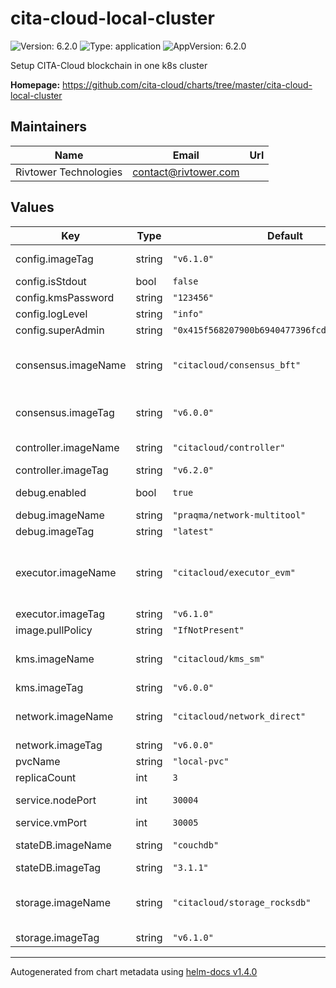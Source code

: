 # cita-cloud-local-cluster

![Version: 6.2.0](https://img.shields.io/badge/Version-6.2.0-informational?style=flat-square) ![Type: application](https://img.shields.io/badge/Type-application-informational?style=flat-square) ![AppVersion: 6.2.0](https://img.shields.io/badge/AppVersion-6.2.0-informational?style=flat-square)

Setup CITA-Cloud blockchain in one k8s cluster

**Homepage:** <https://github.com/cita-cloud/charts/tree/master/cita-cloud-local-cluster>

## Maintainers

| Name | Email | Url |
| ---- | ------ | --- |
| Rivtower Technologies | contact@rivtower.com |  |

## Values

| Key | Type | Default | Description |
|-----|------|---------|-------------|
| config.imageTag | string | `"v6.1.0"` | Image tag of cita-cloud-config container. |
| config.isStdout | bool | `false` | Is output log to stdout? |
| config.kmsPassword | string | `"123456"` | Password of kms. |
| config.logLevel | string | `"info"` | log level warn/info/debug/trace |
| config.superAdmin | string | `"0x415f568207900b6940477396fcd2c201efe49beb"` | Super admin account address. |
| consensus.imageName | string | `"citacloud/consensus_bft"` | docker image of consensus container. citacloud/consensus_raft or citacloud/consensus_bft |
| consensus.imageTag | string | `"v6.0.0"` | Image tag of consensus container, raft - v6.2.0, bft - v6.0.0 |
| controller.imageName | string | `"citacloud/controller"` | docker image of controller container. |
| controller.imageTag | string | `"v6.2.0"` | Image tag of controller container. |
| debug.enabled | bool | `true` | Is there a debug container in each pod? |
| debug.imageName | string | `"praqma/network-multitool"` | Image name of debug container. |
| debug.imageTag | string | `"latest"` | Image tag of debug container. |
| executor.imageName | string | `"citacloud/executor_evm"` | docker image of executor container. citacloud/executor_evm or citacloud/executor_poc or citacloud/executor_chaincode_ext |
| executor.imageTag | string | `"v6.1.0"` | Image tag of executor container. |
| image.pullPolicy | string | `"IfNotPresent"` | pullPolicy for all docker images. |
| kms.imageName | string | `"citacloud/kms_sm"` | docker image of kms container. citacloud/kms_sm or citacloud/kms_eth |
| kms.imageTag | string | `"v6.0.0"` | Image tag of kms container. |
| network.imageName | string | `"citacloud/network_direct"` | docker image of network container. citacloud/network_p2p or citacloud/network_direct |
| network.imageTag | string | `"v6.0.0"` | Image tag of network container. |
| pvcName | string | `"local-pvc"` | Name of persistentVolumeClaim. |
| replicaCount | int | `3` | Count of blockchain nodes. |
| service.nodePort | int | `30004` | nodePort to expose controller RPC. |
| service.vmPort | int | `30005` | vmPort expose executor RPC |
| stateDB.imageName | string | `"couchdb"` | docker image of stateDB container. |
| stateDB.imageTag | string | `"3.1.1"` | Image tag of stateDB container. |
| storage.imageName | string | `"citacloud/storage_rocksdb"` | docker image of storage container. citacloud/storage_rocksdb or citacloud/storage_sqlite |
| storage.imageTag | string | `"v6.1.0"` | Image tag of storage container. |

----------------------------------------------
Autogenerated from chart metadata using [helm-docs v1.4.0](https://github.com/norwoodj/helm-docs/releases/v1.4.0)
